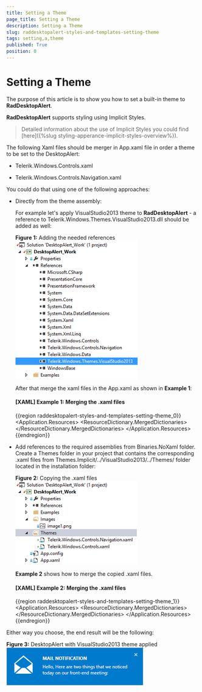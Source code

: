 ```yaml
---
title: Setting a Theme
page_title: Setting a Theme
description: Setting a Theme
slug: raddesktopalert-styles-and-templates-setting-theme
tags: setting,a,theme
published: True
position: 0
---
```


# Setting a Theme

The purpose of this article is to show you how to set a built-in theme to __RadDesktopAlert__.

__RadDesktopAlert__ supports styling using Implicit Styles.

>Detailed information about the use of Implicit Styles you could find [here]({%slug styling-apperance-implicit-styles-overview%}).

The following Xaml files should be merger in App.xaml file in order a theme to be set to the DesktopAlert:

* Telerik.Windows.Controls.xaml

* Telerik.Windows.Controls.Navigation.xaml

You could do that using one of the following approaches:

* Directly from the theme assembly: 

	For example let's apply VisualStudio2013 theme to __RadDesktopAlert__ - a reference to Telerik.Windows.Themes.VisualStudio2013.dll should be added as well:
	
	__Figure 1:__ Adding the needed references	
	![Rad Desktop Alert Setting Theme 01](images/RadDesktopAlert_Setting_Theme_01.png)
	
	After that merge the xaml files in the App.xaml as shown in __Example 1__:
	
	#### __[XAML] Example 1: Merging the .xaml files__

	{{region raddesktopalert-styles-and-templates-setting-theme_0}}
		 <Application.Resources>
			<ResourceDictionary>
				<ResourceDictionary.MergedDictionaries>
					<ResourceDictionary Source="/Telerik.Windows.Themes.VisualStudio2013;component/Themes/Telerik.Windows.Controls.xaml" />
					<ResourceDictionary Source="/Telerik.Windows.Themes.VisualStudio2013;component/Themes/Telerik.Windows.Controls.Navigation.xaml" />
				</ResourceDictionary.MergedDictionaries>
			</ResourceDictionary>
		</Application.Resources>
	{{endregion}}
	
* Add references to the required assemblies from Binaries.NoXaml folder. Create a Themes folder in your project that contains the corresponding .xaml files from Themes.Implicit/../VisualStudio2013/../Themes/ folder located in the installation folder:

	__Figure 2:__ Copying the .xaml files
	![Rad Desktop Alert Setting Theme 01](images/RadDesktopAlert_Setting_Theme_02.png)
	
	__Example 2__ shows how to merge the copied .xaml files.            

	#### __[XAML] Example 2: Merging the .xaml files__

	{{region raddesktopalert-styles-and-templates-setting-theme_1}}
		<Application.Resources>
			<ResourceDictionary>
				<ResourceDictionary.MergedDictionaries>
					<ResourceDictionary Source="Themes/Telerik.Windows.Controls.xaml" />
					<ResourceDictionary Source="Themes/Telerik.Windows.Controls.Navigation.xaml" />
				</ResourceDictionary.MergedDictionaries>
			</ResourceDictionary>
		</Application.Resources>
	{{endregion}}
	
Either way you choose, the end result will be the following:

__Figure 3:__ DesktopAlert with VisualStudio2013 theme applied
![Rad Desktop Alert Setting Theme 03](images/RadDesktopAlert_Setting_Theme_03.png)

